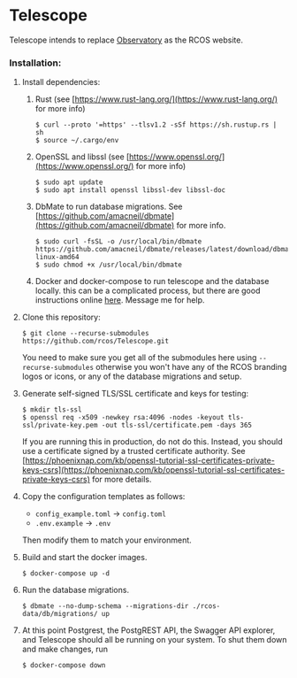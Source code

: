 # Telescope
Telescope intends to replace [Observatory](https://github.com/rcos/observatory-server) 
as the RCOS website.

### Installation:
1. Install dependencies:
    1. Rust (see [https://www.rust-lang.org/](https://www.rust-lang.org/) for more info)
        ```shell
        $ curl --proto '=https' --tlsv1.2 -sSf https://sh.rustup.rs | sh
        $ source ~/.cargo/env
        ```
    2. OpenSSL and libssl (see [https://www.openssl.org/](https://www.openssl.org/) for more info)
        ```shell
        $ sudo apt update
        $ sudo apt install openssl libssl-dev libssl-doc
        ```
    3. DbMate to run database migrations. See [https://github.com/amacneil/dbmate](https://github.com/amacneil/dbmate) for more info.
        ```shell
        $ sudo curl -fsSL -o /usr/local/bin/dbmate https://github.com/amacneil/dbmate/releases/latest/download/dbmate-linux-amd64
        $ sudo chmod +x /usr/local/bin/dbmate
        ```
    4. Docker and docker-compose to run telescope and the database locally. 
       this can be a complicated process, but there are good instructions online 
       [here](https://docs.docker.com/get-docker/).
       Message me for help.
       
2. Clone this repository:
    ```shell script
    $ git clone --recurse-submodules https://github.com/rcos/Telescope.git
    ```
   You need to make sure you get all of the submodules here using 
   `--recurse-submodules` otherwise you won't have any of the RCOS branding
   logos or icons, or any of the database migrations and setup.
   
3. Generate self-signed TLS/SSL certificate and keys for testing: 
    ```shell script
    $ mkdir tls-ssl
    $ openssl req -x509 -newkey rsa:4096 -nodes -keyout tls-ssl/private-key.pem -out tls-ssl/certificate.pem -days 365
    ```
   If you are running this in production, do not do this. Instead, you should use
   a certificate signed by a trusted certificate authority. See 
   [https://phoenixnap.com/kb/openssl-tutorial-ssl-certificates-private-keys-csrs](https://phoenixnap.com/kb/openssl-tutorial-ssl-certificates-private-keys-csrs)
   for more details.
   
4. Copy the configuration templates as follows:
    - `config_example.toml` -> `config.toml`
    - `.env.example` -> `.env`
    
    Then modify them to match your environment.
   
5. Build and start the docker images.
    ```shell
    $ docker-compose up -d 
    ```

6. Run the database migrations.
    ```shell
    $ dbmate --no-dump-schema --migrations-dir ./rcos-data/db/migrations/ up
    ```

7. At this point Postgrest, the PostgREST API, the Swagger API explorer, and 
   Telescope should all be running on your system. To shut them down and make 
   changes, run
   ```shell
   $ docker-compose down
   ```
